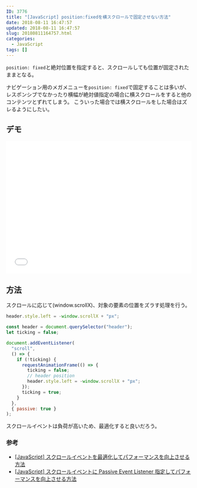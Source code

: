 ```yaml
---
ID: 3776
title: "[JavaScript] position:fixedを横スクロールで固定させない方法"
date: 2018-08-11 16:47:57
updated: 2018-08-11 16:47:57
slug: 20180811164757.html
categories:
  - JavaScript
tags: []
---
```


`position: fixed`と絶対位置を指定すると、スクロールしても位置が固定されたままとなる。

ナビゲーション用のメガメニューを`position: fixed`で固定することは多いが、レスポンシブでなかったり横幅が絶対値指定の場合に横スクロールをすると他のコンテンツとずれてしまう。
こういった場合では横スクロールをした場合はズレるようにしたい。

<!--more-->

## デモ

<iframe height='360' scrolling='no' title='vertical fixed header' src='//codepen.io/hiro0218/embed/preview/ZjweRE/?height=364&theme-id=light&default-tab=result&embed-version=2' frameborder='no' allowtransparency='true' allowfullscreen='true' style='width: 100%;'>See the Pen <a href='https://codepen.io/hiro0218/pen/ZjweRE/'>vertical fixed header</a> by hiro (<a href='https://codepen.io/hiro0218'>@hiro0218</a>) on <a href='https://codepen.io'>CodePen</a>.
</iframe>

## 方法

スクロールに応じて(window.scrollX)、対象の要素の位置をズラす処理を行う。

```js
header.style.left = -window.scrollX + "px";
```

```js
const header = document.querySelector("header");
let ticking = false;

document.addEventListener(
  "scroll",
  () => {
    if (!ticking) {
      requestAnimationFrame(() => {
        ticking = false;
        // header position
        header.style.left = -window.scrollX + "px";
      });
      ticking = true;
    }
  },
  { passive: true }
);
```

スクロールイベントは負荷が高いため、最適化すると良いだろう。

### 参考

- [[JavaScript] スクロールイベントを最適化してパフォーマンスを向上させる方法](https://b.0218.jp/20180718164756.html)
- [[JavaScript] スクロールイベントに Passive Event Listener 指定してパフォーマンスを向上させる方法](https://b.0218.jp/20180714221323.html)
